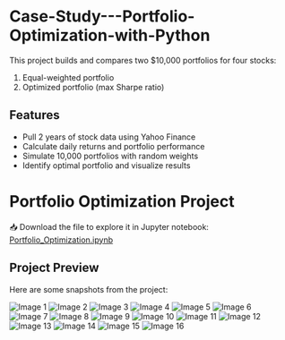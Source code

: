 # Case-Study---Portfolio-Optimization-with-Python

This project builds and compares two $10,000 portfolios for four stocks:
1. Equal-weighted portfolio
2. Optimized portfolio (max Sharpe ratio)

## Features
- Pull 2 years of stock data using Yahoo Finance
- Calculate daily returns and portfolio performance
- Simulate 10,000 portfolios with random weights
- Identify optimal portfolio and visualize results

# Portfolio Optimization Project
  
📥 Download the file to explore it in Jupyter notebook:  
[Portfolio_Optimization.ipynb](Portfolio_Optimization.ipynb) 

## Project Preview

Here are some snapshots from the project:

![Image 1](images/1.JPG)
![Image 2](images/2.JPG)
![Image 3](images/3.JPG)
![Image 4](images/4.JPG)
![Image 5](images/5.JPG)
![Image 6](images/6.JPG)
![Image 7](images/7.JPG)
![Image 8](images/8.JPG)
![Image 9](images/9.JPG)
![Image 10](images/10.JPG)
![Image 11](images/11.JPG)
![Image 12](images/12.JPG)
![Image 13](images/13.JPG)
![Image 14](images/14.JPG)
![Image 15](images/15.JPG)
![Image 16](images/16.JPG)

